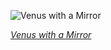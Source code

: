 
![Venus with a Mirror](https://upload.wikimedia.org/wikipedia/commons/thumb/6/64/Titian_-_Venus_with_a_Mirror_-_Google_Art_Project.jpg/525px-Titian_-_Venus_with_a_Mirror_-_Google_Art_Project.jpg)

*[Venus with a Mirror](https://wikipedia.org/wiki/File:Titian_-_Venus_with_a_Mirror_-_Google_Art_Project.jpg)*
